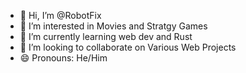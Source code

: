 - 👋 Hi, I’m @RobotFix
- 👀 I’m interested in Movies and Stratgy Games
- 🌱 I’m currently learning web dev and Rust
- 💞️ I’m looking to collaborate on Various Web Projects
- 😄 Pronouns: He/Him

<!---
RobotFix/RobotFix is a ✨ special ✨ repository because its `README.md` (this file) appears on your GitHub profile.
You can click the Preview link to take a look at your changes.
--->
